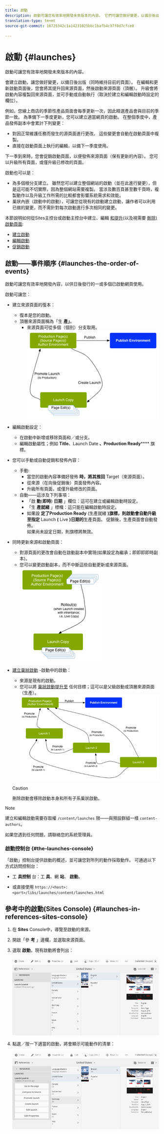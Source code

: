 ```yaml
---
title: 啟動
description: 啟動可讓您有效率地開發未來版本的內容。 它們可讓您做好變更，以備日後出版，同時仍能維持目前的頁面
translation-type: tm+mt
source-git-commit: 16725342c1a14231025bbc1bafb4c97f0d7cfce8

---
```



# 啟動 {#launches}

啟動可讓您有效率地開發未來版本的內容。

會建立啟動，讓您做好變更，以備日後出版（同時維持目前的頁面）。 在編輯和更新啟動頁面後，您會將其提升回來源頁面，然後啟動來源頁面（頂層）。 升級會將啟動內容複製回來源頁面，並可手動或自動執行（取決於建立和編輯啟動時設定的欄位）。

例如，您線上商店的季節性產品頁面會每季更新一次，因此精選產品會與目前的季節一致。 為準備下一季度更新，您可以建立適當網頁的啟動。 在整個季度中，產品發佈副本中會累計下列變更：

* 對因正常維護任務而發生的源頁面進行更改。 這些變更會自動在啟動頁面中複製。
* 直接在啟動頁面上執行的編輯，以備下一季度使用。

下一季到來時，您會促銷啟動頁面，以便發佈來源頁面（保有更新的內容）。 您可以升級所有頁面，或僅升級已修改的頁面。

啟動也可以是：

* 為多個根分支建立。 雖然您可以建立整個網站的啟動（並在此進行變更），但是這可能不切實際，因為整個網站需要複製。 當涉及數百頁甚至數千頁時，複製動作以及升級工作所需的比較都會影響系統需求和效能。
* 巢狀內嵌（啟動中的啟動），可讓您從現有的啟動建立啟動，讓作者可以利用已做的變更，而不需針對每次啟動進行多次相同的變更。

本節說明如何從Sites主控台或啟動主控台中建立、編輯 [和提升](/help/sites-cloud/authoring/launches/creating.md#deleting-a-launch)(以及視需要 [刪除)啟動頁面](#the-launches-console):

* [建立啟動](/help/sites-cloud/authoring/launches/creating.md)
* [編輯啟動](/help/sites-cloud/authoring/launches/editing.md)
* [促銷啟動](/help/sites-cloud/authoring/launches/promoting.md)

## 啟動——事件順序 {#launches-the-order-of-events}

啟動可讓您有效率地開發內容，以供日後發行的一或多個已啟動網頁使用。

啟動可讓您：

* 建立來源頁面的復本：
   * 復本是您的啟動。
   * 頂層來源頁面稱為「生 **產」**。
      * 來源頁面可從多個（個別）分支取用。
   ![啟動操作順序](/help/sites-cloud/authoring/assets/launches-order.png)

* 編輯啟動設定：
   * 在啟動中新增或移除頁面和／或分支。
   * 編輯啟動屬性；例如 **Title**、Launch Date **、Production Ready****** 旗標。
* 您可以手動或自動促銷和發佈內容：
   * 手動:
      * 當您的啟動內容準備好發佈 **時，將其推回** Target（來源頁面）。
      * 從來源（在向後促銷後）頁面發佈內容。
      * 升級所有頁面，或僅升級修改的頁面。
   * 自動——這涉及下列事項：
      * 「啟 **動**(**即時**) **日期** 」欄位：這可在建立或編輯啟動時設定。
      * 「生 **產就緒** 」標幟：這只能在編輯啟動時設定。
      * 如果設 **定了Production Ready** (生產就緒 **)旗標，則啟動會自動升級至指定** Launch **(** Live **)日期的**&#x200B;生產頁面。 促銷後，生產頁面會自動發佈。\
         如果尚未設定日期，則旗標將無效。
* 同時更新來源和啟動頁面：
   * 對源頁面的更改會自動在啟動副本中實現(如果設定為繼承；即即即即時副本)。
   * 您可以變更啟動副本，而不中斷這些自動更新或來源頁面。
   ![並行動作](/help/sites-cloud/authoring/assets/launches-parallel.png)

* [建立巢狀啟動](/help/sites-cloud/authoring/launches/creating.md#creating-a-nested-launch) -啟動中的啟動：
   * 來源是現有的啟動。
   * 您可以將 [巢狀啟動提升至](/help/sites-cloud/authoring/launches/promoting.md#promoting-a-nested-launch) 任何目標；這可以是父級啟動或頂層來源頁面（生產）。
   ![巢狀啟動](/help/sites-cloud/authoring/assets/launches-nested.png)

   >[!CAUTION]
   >
   >刪除啟動會移除啟動本身和所有子系巢狀啟動。

>[!NOTE]
>
>建立和編輯啟動需要存取權 `/content/launches` 限——與預設群組一樣 `content-authors`。
>
>如果您遇到任何問題，請聯絡您的系統管理員。

### 啟動控制台 {#the-launches-console}

「啟動」控制台提供啟動的概述，並可讓您對所列的動作採取動作。 可通過以下方式訪問控制台：

* 工 **具控制** 台：工 **具**、網 **站**、 **啟動**。

* 或直接使用 `https://<host>:<port>/libs/launches/content/launches.html`

## 參考中的啟動(Sites Console) {#launches-in-references-sites-console}

1. 在 **Sites** Console中，導覽至啟動的來源。
1. 開啟「參 **考** 」邊欄，並選取來源頁面。
1. 選取 **啟動**，現有啟動將會列出：

   ![網站主控台中啟動的參考](/help/sites-cloud/authoring/assets/launches-references.png)

1. 點選／按一下適當的啟動，將會顯示可能動作的清單：

   ![在網站主控台中啟動的動作](/help/sites-cloud/authoring/assets/launches-references-actions.png)
